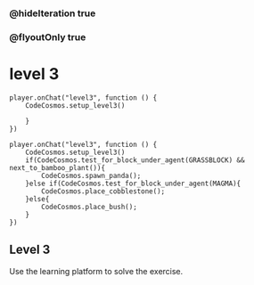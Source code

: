 ### @hideIteration true
### @flyoutOnly true
# level 3
```blocks
player.onChat("level3", function () {
    CodeCosmos.setup_level3()
    
    }
})

```

```template
player.onChat("level3", function () {
    CodeCosmos.setup_level3()
    if(CodeCosmos.test_for_block_under_agent(GRASSBLOCK) && next_to_bamboo_plant()){
        CodeCosmos.spawn_panda();
    }else if(CodeCosmos.test_for_block_under_agent(MAGMA){
        CodeCosmos.place_cobblestone();
    }else{
        CodeCosmos.place_bush();
    }
})
```

## Level 3

Use the learning platform to solve the exercise.
